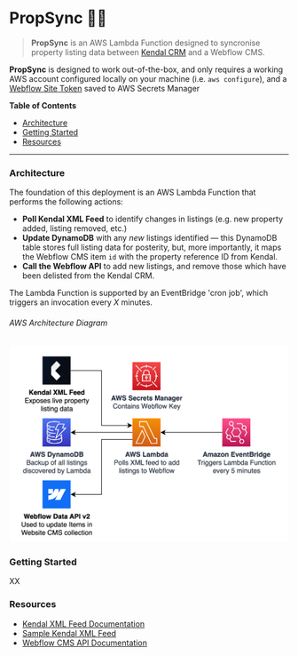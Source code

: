 # PropSync 🏡🔗

> **PropSync** is an AWS Lambda Function designed to syncronise property listing data between [Kendal CRM](https://www.kendal.ai) and a Webflow CMS.

**PropSync** is designed to work out-of-the-box, and only requires a working AWS account configured locally on your machine (i.e. `aws configure`), and a [Webflow Site Token](https://developers.webflow.com/data/reference/site-token) saved to AWS Secrets Manager

**Table of Contents**
+ [Architecture](#architecture)
+ [Getting Started](#getting-started)
+ [Resources](#resources)

---

### Architecture

The foundation of this deployment is an AWS Lambda Function that performs the following actions:

+ **Poll Kendal XML Feed** to identify changes in listings (e.g. new property added, listing removed, etc.)
+ **Update DynamoDB** with any _new_ listings identified — this DynamoDB table stores full listing data for posterity, but, more importantly, it maps the Webflow CMS item `id` with the property reference ID from Kendal.
+ **Call the Webflow API** to add new listings, and remove those which have been delisted from the Kendal CRM.

The Lambda Function is supported by an EventBridge 'cron job', which triggers an invocation every _X_ minutes.

###### _AWS Architecture Diagram_

![](misc/img.png)

### Getting Started

XX

### Resources

+ [Kendal XML Feed Documentation](https://kendal-ai.notion.site/XML-Feed-Documentation-for-Listings-13fa8cf7e41780d786aef6eec2357bc7)
+ [Sample Kendal XML Feed](https://firebasestorage.googleapis.com/v0/b/kendal-testing.appspot.com/o/xml-feed%2FNxN2EaxsPdWlcVwIoadI%2Fexternal_website.xml?alt=media&token=198ba426-f4b0-4567-8680-7cd82b49b8ef)
+ [Webflow CMS API Documentation](https://developers.webflow.com/data/reference/cms/collection-items/staged-items/list-items)